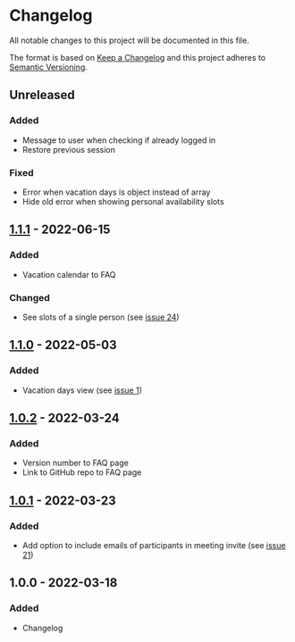 # Changelog

All notable changes to this project will be documented in this file.

The format is based on [Keep a Changelog](http://keepachangelog.com/en/1.0.0/)
and this project adheres to [Semantic Versioning](http://semver.org/spec/v2.0.0.html).

## Unreleased

### Added
- Message to user when checking if already logged in
- Restore previous session

### Fixed
- Error when vacation days is object instead of array
- Hide old error when showing personal availability slots

## [1.1.1] - 2022-06-15

### Added
- Vacation calendar to FAQ

### Changed
- See slots of a single person (see [issue 24](https://github.com/KNowledgeOnWebScale/knoodle/issues/24))

## [1.1.0] - 2022-05-03

### Added
- Vacation days view (see [issue 1](https://github.com/KNowledgeOnWebScale/knoodle/issues/1))

## [1.0.2] - 2022-03-24

### Added
- Version number to FAQ page
- Link to GitHub repo to FAQ page

## [1.0.1] - 2022-03-23

### Added
- Add option to include emails of participants in meeting invite (see [issue 21](https://github.com/KNowledgeOnWebScale/knoodle/issues/21))

## 1.0.0 - 2022-03-18

### Added
- Changelog

[1.1.1]: https://github.com/KNowledgeOnWebScale/knoodle/compare/v1.1.0...v1.1.1
[1.1.0]: https://github.com/KNowledgeOnWebScale/knoodle/compare/v1.0.2...v1.1.0
[1.0.2]: https://github.com/KNowledgeOnWebScale/knoodle/compare/v1.0.1...v1.0.2
[1.0.1]: https://github.com/KNowledgeOnWebScale/knoodle/compare/v1.0.0...v1.0.1
